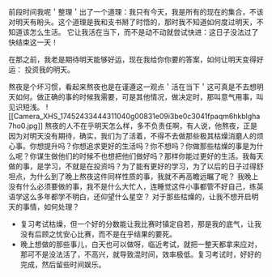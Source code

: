 前段时间我呢＇整理＇出了一个道理：我只有今天，我是所有的现在的集合，不该对明天有盼头。这个道理是我和支书掰了时悟的，那时我不知道如何度过明天，不知道该怎么生活。
它让我活在当下，而不是动不动就尝试快进：这日子没法过了快结束这一天！

在那之前，我老是期待明天能够好运，现在我给你你要的答案，如何让明天变得好运：
投资我的明天。

熬夜是个坏习惯，看起来熬夜也是在谨遵这一观点＇活在当下＇这可真是不去想明天如何。做正确的事的时候我需要，可是其他情况，做决定时，那叫意气用事，叫见识短浅。
![[Camera_XHS_17452433444311040g00831e09i3be0c3041fpaqm6hkblgha7ho0.jpg]]
熬夜的人不在乎明天怎么样，多不负责任啊，有人说，他熬夜，正是因为对明天没有期待，确实，我们为了活着，不得不去做那些极其枯燥消磨人的烦心事。你想提升吗？你想追求更好的生活吗？你不想吗？你做那些枯燥的事是为什么呢？你谋生做他们的时候不也想把他们做好吗？那样你能过更好的生活。我每天做的事，是学习，不就是在投资吗？为了能有更好的学习，为了以后的日子过得舒坦点，为什么到了晚上熬夜这件同样性质的事，我就不再高瞻远瞩了呢？
我晚上没有什么必须要做的事，我不是什么大忙人，连睡觉这件小事都管不好自己，练英语学这么多年都学不明白，还仰望什么星空？
对于那些枯燥的，让我不想开启明天的事情，如何处理？
- 复习考试枯燥，但一个好的分数能让我比赛时镇定自若，那是我的底气，让我没有后顾之忧安心比赛，而不是在乎结果的要死。
- 晚上想做的那些事儿，白天也可以做呀，临近考试，就把一整天都拿来应对，那可不是没法活了，不高兴，就导致混时间，效率极低。复习考试时，好好的完成，然后留些时间娱乐。

